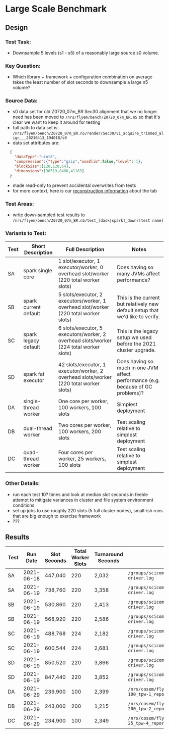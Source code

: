 # Large Scale Benchmark
 
## Design

### Test Task:
- Downsample 5 levels (s1 - s5) of a reasonably large source s0 volume.

### Key Question:
- Which library + framework + configuration combination on average takes the least number of slot seconds to downsample a large n5 volume?

### Source Data:
- s0 data set for old Z0720_07m_BR Sec30 alignment that we no longer need has been moved to `/nrs/flyem/bench/Z0720_07m_BR.n5` so that it's clear we want to keep it around for testing
- full path to data set is: `/nrs/flyem/bench/Z0720_07m_BR.n5/render/Sec30/v1_acquire_trimmed_align___20210413_194018/s0` 
- data set attributes are: 
```json
  {
    "dataType":"uint8",
    "compression":{"type":"gzip","useZlib":false,"level":-1},
    "blockSize":[128,128,64],
    "dimensions":[30519,8400,41163]
  }
```
- made read-only to prevent accidental overwrites from tests
- for more context, here is our [reconstruction information](https://github.com/JaneliaSciComp/Z0720_07m_recon/issues/15) about the tab

### Test Areas:
- write down-sampled test results to `/nrs/flyem/bench/Z0720_07m_BR.n5/test_[dask|spark]_down/[test name]`

### Variants to Test:
| Test | Short Description | Full Description | Notes |
| --- | --- | --- | --- |
| SA | spark single core | 1 slot/executor,  1 executor/worker,  0 overhead slot/worker (220 total worker slots) | Does having so many JVMs affect performance? |
| SB | spark current default | 5 slots/executor, 2 executors/worker, 1 overhead slot/worker (220 total worker slots) | This is the current but relatively new default setup that we'd like to verify. |
| SC | spark legacy default | 6 slots/executor, 5 executors/worker, 2 overhead slots/worker (224 total worker slots) | This is the legacy setup we used before the 2021 cluster upgrade. |
| SD | spark fat executor | 42 slots/executor, 1 executor/worker,  2 overhead slots/worker (220 total worker slots) | Does having so much in one JVM affect performance (e.g. because of GC problems)? |
| DA | single-thread worker | One core per worker, 100 workers, 100 slots | Simplest deployment |
| DB | dual-thread worker | Two cores per worker, 100 workers, 200 slots | Test scaling relative to simplest deployment |
| DC | quad-thread worker | Four cores per worker, 25 workers, 100 slots | Test scaling relative to simplest deployment |
### Other Details:
- run each test 10? times and look at median slot seconds in feeble attempt to mitigate variances in cluster and file system environment conditions
- set up jobs to use roughly 220 slots (5 full cluster nodes), small-ish runs that are big enough to exercise framework
- ???
 
## Results

| Test | Run Date | Slot Seconds | Total Worker Slots | Turnaround Seconds | Notes |
| --- | --- | --- | --- | --- | --- |
| SA | 2021-06-18 | 447,040 | 220 | 2,032 |  `/groups/scicompsoft/home/trautmane/.spark/20210618_164316/logs/04-driver.log` |
| SA | 2021-06-19 | 738,760 | 220 | 3,358 |  `/groups/scicompsoft/home/trautmane/.spark/20210619_184638/logs/04-driver.log` |
| SB | 2021-06-19 | 530,860 | 220 | 2,413 |  `/groups/scicompsoft/home/trautmane/.spark/20210619_092316/logs/04-driver.log` |
| SB | 2021-06-19 | 568,920 | 220 | 2,586 |  `/groups/scicompsoft/home/trautmane/.spark/20210619_205914/logs/04-driver.log` |
| SC | 2021-06-19 | 488,768 | 224 | 2,182 |  `/groups/scicompsoft/home/trautmane/.spark/20210619_100609/logs/04-driver.log` |
| SC | 2021-06-19 | 600,544 | 224 | 2,681 |  `/groups/scicompsoft/home/trautmane/.spark/20210619_212851/logs/04-driver.log` |
| SD | 2021-06-19 | 850,520 | 220 | 3,866 |  `/groups/scicompsoft/home/trautmane/.spark/20210619_110125/logs/04-driver.log` |
| SD | 2021-06-19 | 847,440 | 220 | 3,852 |  `/groups/scicompsoft/home/trautmane/.spark/20210619_234249/logs/04-driver.log` |
| DA | 2021-06-29 | 239,900 | 100 | 2,399 |  `/nrs/cosem/flyem/bench/Z0720_07m_BR.n5/test_dask_down/lsf_nw-100_tpw-1_report.html` |
| DB | 2021-06-29 | 243,000 | 200 | 1,215 |  `/nrs/cosem/flyem/bench/Z0720_07m_BR.n5/test_dask_down/lsf_nw-200_tpw-2_report.html` |
| DC | 2021-06-29 | 234,900 | 100 | 2,349 |  `/nrs/cosem/flyem/bench/Z0720_07m_BR.n5/test_dask_down/lsf_nw-25_tpw-4_report.html` |
